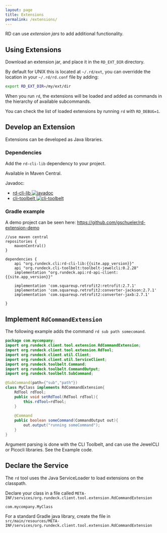 ```yaml
---
layout: page
title: Extensions
permalink: /extensions/
---
```


RD can use *extension jars* to add additional functionality.

## Using Extensions

Download an extension jar, and place it in the `RD_EXT_DIR` directory.

By default for UNIX this is located at `~/.rd/ext`, you can overridde the location in your `~/.rd/rd.conf` file by adding:

``` sh
export RD_EXT_DIR=/my/ext/dir
```

When you run `rd`, the extensions will be loaded and added as commands in the hierarchy of available subcommands.

You can check the list of loaded extensions by running `rd` with `RD_DEBUG=1`.

## Develop an Extension

Extensions can be developed as Java libraries.


### Dependencies

Add the `rd-cli-lib` dependency to your project.

Available in Maven Central.

Javadoc:

* [rd-cli-lib ![javadoc](https://javadoc.io/badge2/org.rundeck.cli/rd-cli-lib/javadoc.svg)](https://javadoc.io/doc/org.rundeck.cli/rd-cli-lib)
* [cli-toolbelt ![cli-toolbelt](https://javadoc.io/badge2/org.rundeck.cli-toolbelt/toolbelt/javadoc.svg)](https://javadoc.io/doc/org.rundeck.cli-toolbelt/toolbelt)


### Gradle example

A demo project can be seen here: <https://github.com/gschueler/rd-extension-demo>

~~~{groovy}
//use maven central
repositories { 
    mavenCentral()
}

dependencies {
    api "org.rundeck.cli:rd-cli-lib:{{site.app_version}}"
    api "org.rundeck.cli-toolbelt:toolbelt-jewelcli:0.2.28"
    implementation "org.rundeck.api:rd-api-client:{{site.app_version}}"

    implementation 'com.squareup.retrofit2:retrofit:2.7.1'
    implementation 'com.squareup.retrofit2:converter-jackson:2.7.1'
    implementation 'com.squareup.retrofit2:converter-jaxb:2.7.1'

}
~~~

## Implement `RdCommandExtension`

The following example adds the command `rd sub path somecomand`.

```java
package com.mycompany;
import org.rundeck.client.tool.extension.RdCommandExtension;
import org.rundeck.client.tool.extension.RdTool;
import org.rundeck.client.util.Client;
import org.rundeck.client.util.ServiceClient;
import org.rundeck.toolbelt.Command;
import org.rundeck.toolbelt.CommandOutput;
import org.rundeck.toolbelt.SubCommand;

@SubCommand(path={"sub","path"})
class MyClass implements RdCommandExtension{
    RdTool rdTool;
    public void setRdTool(RdTool rdTool){
        this.rdTool=rdTool;
    }   
    
    @Command
    public boolean someCommand(CommandOutput out){
        out.output("running someCommand");
    }
}
```

Argument parsing is done with the CLI Toolbelt, and can use the JewelCLI or Picocli libraries.  See the Example code.

## Declare the Service

The `rd` tool uses the Java ServiceLoader to load extensions on the classpath.

Declare your class in a file called `META-INF/services/org.rundeck.client.tool.extension.RdCommandExtension`

    com.mycompany.MyClass

For a standard Gradle java library, create the file in `src/main/resources/META-INF/services/org.rundeck.client.tool.extension.RdCommandExtension`
